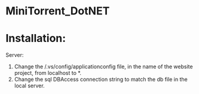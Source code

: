 # MiniTorrent_DotNET

# Installation:
Server:
1. Change the /.vs/config/applicationconfig file, in the name of the website project, from localhost to *.
2. Change the sql DBAccess connection string to match the db file in the local server.
